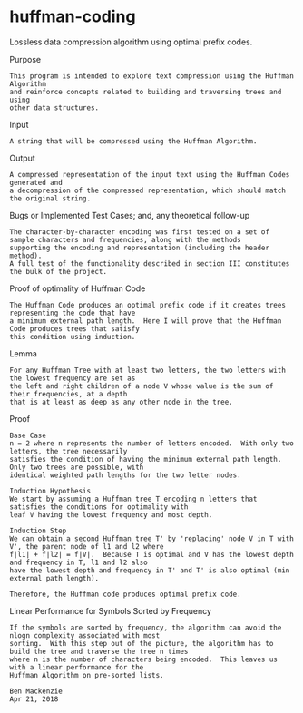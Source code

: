 # huffman-coding
Lossless data compression algorithm using optimal prefix codes.


Purpose

    This program is intended to explore text compression using the Huffman Algorithm
    and reinforce concepts related to building and traversing trees and using
    other data structures.

Input

    A string that will be compressed using the Huffman Algorithm.

Output

    A compressed representation of the input text using the Huffman Codes generated and
    a decompression of the compressed representation, which should match the original string.

Bugs or Implemented Test Cases; and, any theoretical follow-up 
    
    The character-by-character encoding was first tested on a set of sample characters and frequencies, along with the methods
    supporting the encoding and representation (including the header method).
    A full test of the functionality described in section III constitutes the bulk of the project.


Proof of optimality of Huffman Code

    The Huffman Code produces an optimal prefix code if it creates trees representing the code that have
    a minimum external path length.  Here I will prove that the Huffman Code produces trees that satisfy 
    this condition using induction.

Lemma

    For any Huffman Tree with at least two letters, the two letters with the lowest frequency are set as
    the left and right children of a node V whose value is the sum of their frequencies, at a depth
    that is at least as deep as any other node in the tree.

Proof

    Base Case
    n = 2 where n represents the number of letters encoded.  With only two letters, the tree necessarily
    satisfies the condition of having the minimum external path length.  Only two trees are possible, with
    identical weighted path lengths for the two letter nodes.
    
    Induction Hypothesis
    We start by assuming a Huffman tree T encoding n letters that satisfies the conditions for optimality with 
    leaf V having the lowest frequency and most depth.
    
    Induction Step
    We can obtain a second Huffman tree T' by 'replacing' node V in T with V', the parent node of l1 and l2 where
    f|l1| + f|l2| = f|V|.  Because T is optimal and V has the lowest depth and frequency in T, l1 and l2 also 
    have the lowest depth and frequency in T' and T' is also optimal (min external path length).  
    
    Therefore, the Huffman code produces optimal prefix code.
    
Linear Performance for Symbols Sorted by Frequency

    If the symbols are sorted by frequency, the algorithm can avoid the nlogn complexity associated with most
    sorting.  With this step out of the picture, the algorithm has to build the tree and traverse the tree n times
    where n is the number of characters being encoded.  This leaves us with a linear performance for the 
    Huffman Algorithm on pre-sorted lists.
    
    Ben Mackenzie
    Apr 21, 2018
